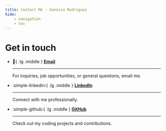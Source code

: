 ```yaml
---
title: Contact Me - Vanessa Rodriguez
hide: 
    - navigation
    - toc
---
```


# Get in touch

<div class="grid cards" markdown>

- :email:{ .lg .middle } __[Email](mailto:vanessaraer@gmail.com)__

    ---

    For inquiries, job opportunities, or general questions, email me.

- :simple-linkedin:{ .lg .middle } __[LinkedIn](https://www.linkedin.com/in/vrae/)__

    ---

    Connect with me professionally.

- :simple-github:{ .lg .middle } __[GitHub](https://github.com/vraer)__

    ---

    Check out my coding projects and contributions.

</div>
